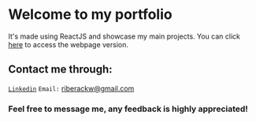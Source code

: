 # Welcome to my portfolio

It's made using ReactJS and showcase my main projects.
You can click [here](https://william-789.github.io/portfolio/) to access the webpage version.

## Contact me through:

[`Linkedin`](https:www.linkedin.com/in/william-riberack)
`Email:` riberackw@gmail.com

### Feel free to message me, any feedback is highly appreciated!
